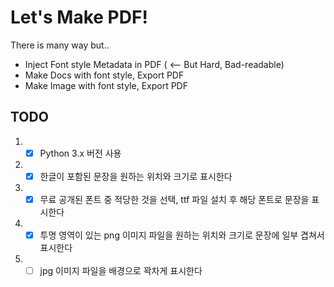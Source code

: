 # Let's Make PDF!

There is many way but..

- Inject Font style Metadata in PDF ( <-- But Hard, Bad-readable)  
- Make Docs with font style, Export PDF  
- Make Image with font style, Export PDF  

## TODO

1. - [x] Python 3.x 버전 사용  
2. - [x] 한글이 포함된 문장을 원하는 위치와 크기로 표시한다  
3. - [x] 무료 공개된 폰트 중 적당한 것을 선택, ttf 파일 설치 후 해당 폰트로 문장을 표시한다  
4. - [x] 투명 영역이 있는 png 이미지 파일을 원하는 위치와 크기로 문장에 일부 겹쳐서 표시한다  
5. - [ ] jpg 이미지 파일을 배경으로 꽉차게 표시한다  
